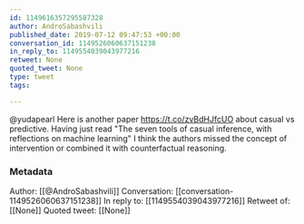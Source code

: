 ```yaml
---
id: 1149616357295587328
author: AndroSabashvili
published_date: 2019-07-12 09:47:53 +00:00
conversation_id: 1149526060637151238
in_reply_to: 1149554039043977216
retweet: None
quoted_tweet: None
type: tweet
tags:

---
```


@yudapearl Here is another paper https://t.co/zvBdHJfcUO about casual vs predictive. Having just read "The seven tools of casual inference, with reflections on machine learning" I think the authors missed the concept of intervention or combined it with counterfactual reasoning.

### Metadata

Author: [[@AndroSabashvili]]
Conversation: [[conversation-1149526060637151238]]
In reply to: [[1149554039043977216]]
Retweet of: [[None]]
Quoted tweet: [[None]]
